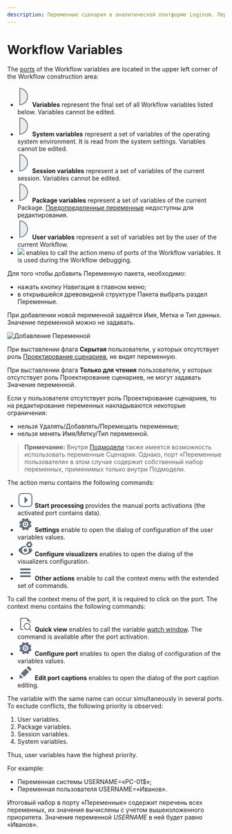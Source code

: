 ```yaml
---
description: Переменные сценария в аналитической платформе Loginom. Переменные системы. Переменные сессии. Переменные пакета. Приоритет переменных. Пример итогового набора в порту Переменные.
---
```

# Workflow Variables

The [ports](./../ports/README.md) of the Workflow variables are located in the upper left corner of the Workflow construction area:

* ![ ](./../../images/icons/app/node/ports/outputs/variable_inactive.svg) **Variables** represent the final set of all Workflow variables listed below. Variables cannot be edited.
* ![ ](./../../images/icons/app/node/ports/outputs/variable_inactive.svg) **System variables** represent a set of variables of the operating system environment. It is read from the system settings. Variables cannot be edited.
* ![ ](./../../images/icons/app/node/ports/outputs/variable_inactive.svg) **Session variables** represent a set of variables of the current session. Variables cannot be edited.
* ![ ](./../../images/icons/app/node/ports/outputs/variable_inactive.svg) **Package variables** represent a set of variables of the current Package. [Предопределенные переменные](./../../workflow/variables/predefined-variables.md#peremennye-paketa) недоступны для редактирования.
* ![ ](./../../images/icons/app/node/ports/outputs/variable_inactive.svg) **User variables** represent a set of variables set by the user of the current Workflow.
* ![ ](./../../images/icons/app/node/ports/submodel-port/submodel-port_20x20.svg) enables to call the action menu of ports of the Workflow variables. It is used during the Workflow debugging.

Для того чтобы добавить Переменную пакета, необходимо:
* нажать кнопку Навигация в главном меню;
* в открывшейся древовидной структуре Пакета выбрать раздел Переменные.

При добавлении новой переменной задаётся Имя, Метка и Тип данных. Значение переменной можно не задавать.

![Добавление Переменной](./add-variable.png)

При выставлении флага **Скрытая** пользователи, у которых отсутствует роль [Проектирование сценариев](./../../admin/users/roles.md#proektirovanie-stsenariev), не видят переменную.

При выставлении флага **Только для чтения** пользователи, у которых отсутствует роль Проектирование сценариев, не могут задавать Значение переменной.

Если у пользователя отсутствует роль Проектирование сценариев, то на редактирование переменных накладываются некоторые ограничения:

* нельзя Удалять/Добавлять/Перемещать переменные;
* нельзя менять Имя/Метку/Тип переменной.

> **Примечание:** Внутри [Подмодели](./../../processors/control/supernode.md) также имеется возможность использовать переменные Сценария. Однако, порт «Переменные пользователя» в этом случае содержит собственный набор переменных, применимых только внутри Подмодели.

The action menu contains the following commands:

* ![ ](./../../images/icons/common/toolbar-controls/launch-node_default.svg) **Start processing** provides the manual ports activations (the activated port contains data).
* ![ ](./../../images/icons/common/toolbar-controls/setup_default.svg) **Settings** enable to open the dialog of configuration of the user variables values.
* ![ ](./../../images/icons/common/toolbar-controls/configure-viewers_default.svg) **Configure visualizers** enables to open the dialog of the visualizers configuration.
* ![ ](./../../images/icons/common/toolbar-controls/rows_default.svg) **Other actions** enable to call the context menu with the extended set of commands.

To call the context menu of the port, it is required to click on the port. The context menu contains the following commands:

* ![ ](./../../images/icons/common/toolbar-controls/show-fast-viewer_default.svg) **Quick view** enables to call the variable [watch window](./../../visualization/preview/quick-view.md). The command is available after the port activation.
* ![ ](./../../images/icons/common/toolbar-controls/setup_default.svg) **Configure port** enables to open the dialog of configuration of the variables values.
* ![ ](./../../images/icons/common/toolbar-controls/edit_default.svg) **Edit port captions** enables to open the dialog of the port caption editing.

The variable with the same name can occur simultaneously in several ports. To exclude conflicts, the following priority is observed:

1. User variables.
2. Package variables.
3. Session variables.
4. System variables.

Thus, user variables have the highest priority.

For example:

* Переменная системы USERNAME=«PC-01$»;
* Переменная пользователя USERNAME=«Иванов».

Итоговый набор в порту «Переменные» содержит перечень всех переменных, их значения вычислены с учетом вышеизложенного приоритета. Значение переменной *USERNAME* в ней будет равно «Иванов».
